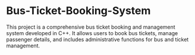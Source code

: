 # Bus-Ticket-Booking-System
This project is a comprehensive bus ticket booking and management system developed in C++. It allows users to book bus tickets, manage passenger details, and includes administrative functions for bus and ticket management.

